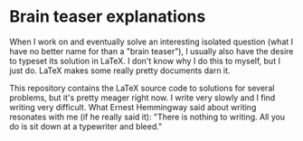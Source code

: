 # Brain teaser explanations
When I work on and eventually solve an interesting isolated question (what I have no better name for than a "brain teaser"), I usually also have
the desire to typeset its solution in LaTeX. I don't know why I do this to myself, but I just do. LaTeX makes some really pretty documents darn it.

This repository contains the LaTeX source code to solutions for several problems, but it's pretty meager right now.
I write very slowly and I find writing very difficult. What Ernest Hemmingway said about writing resonates with me (if he really said it): 
"There is nothing to writing. All you do is sit down at a typewriter and bleed."
